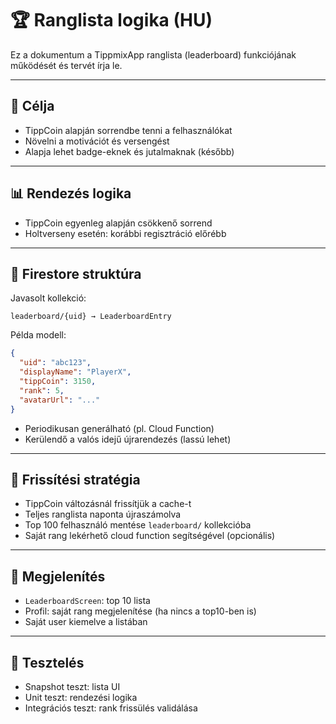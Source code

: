 # 🏆 Ranglista logika (HU)

Ez a dokumentum a TippmixApp ranglista (leaderboard) funkciójának működését és tervét írja le.

---

## 🎯 Célja

* TippCoin alapján sorrendbe tenni a felhasználókat
* Növelni a motivációt és versengést
* Alapja lehet badge-eknek és jutalmaknak (később)

---

## 📊 Rendezés logika

* TippCoin egyenleg alapján csökkenő sorrend
* Holtverseny esetén: korábbi regisztráció előrébb

---

## 📁 Firestore struktúra

Javasolt kollekció:

```
leaderboard/{uid} → LeaderboardEntry
```

Példa modell:

```json
{
  "uid": "abc123",
  "displayName": "PlayerX",
  "tippCoin": 3150,
  "rank": 5,
  "avatarUrl": "..."
}
```

* Periodikusan generálható (pl. Cloud Function)
* Kerülendő a valós idejű újrarendezés (lassú lehet)

---

## 🔁 Frissítési stratégia

* TippCoin változásnál frissítjük a cache-t
* Teljes ranglista naponta újraszámolva
* Top 100 felhasználó mentése `leaderboard/` kollekcióba
* Saját rang lekérhető cloud function segítségével (opcionális)

---

## 📌 Megjelenítés

* `LeaderboardScreen`: top 10 lista
* Profil: saját rang megjelenítése (ha nincs a top10-ben is)
* Saját user kiemelve a listában

---

## 🧪 Tesztelés

* Snapshot teszt: lista UI
* Unit teszt: rendezési logika
* Integrációs teszt: rank frissülés validálása
